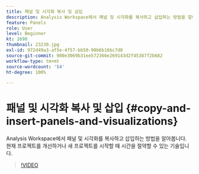 ```yaml
---
title: 패널 및 시각화 복사 및 삽입
description: Analysis Workspace에서 패널 및 시각화를 복사하고 삽입하는 방법을 알아봅니다
feature: Panels
role: User
level: Beginner
kt: 1698
thumbnail: 23230.jpg
exl-id: 972d49a3-af5e-4f57-bb50-90b6b16bc7d8
source-git-commit: 980e3069b31ee572366e269143d2f45387f2b682
workflow-type: tm+mt
source-wordcount: '54'
ht-degree: 100%

---
```


# 패널 및 시각화 복사 및 삽입 {#copy-and-insert-panels-and-visualizations}

Analysis Workspace에서 패널 및 시각화를 복사하고 삽입하는 방법을 알아봅니다. 현재 프로젝트를 개선하거나 새 프로젝트를 시작할 때 시간을 절약할 수 있는 기술입니다.

>[!VIDEO](https://video.tv.adobe.com/v/33027/?quality=12&learn=on&captions=kor)
